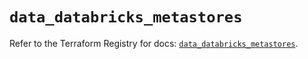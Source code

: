 # `data_databricks_metastores`

Refer to the Terraform Registry for docs: [`data_databricks_metastores`](https://registry.terraform.io/providers/databricks/databricks/1.72.0/docs/data-sources/metastores).

